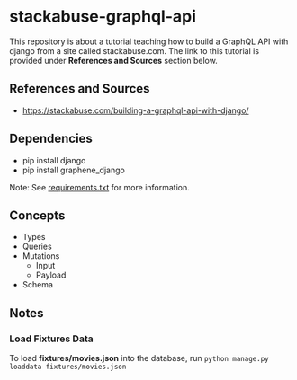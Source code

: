 # stackabuse-graphql-api

This repository is about a tutorial teaching how to build a GraphQL API with django from a site called stackabuse.com. The link to this tutorial is provided under **References and Sources** section below.

## References and Sources

* <https://stackabuse.com/building-a-graphql-api-with-django/>

## Dependencies

* pip install django
* pip install graphene_django

Note: See [requirements.txt](https://github.com/VanTye/stackabuse-graphql-api/blob/main/requirements.txt) for more information.

## Concepts

* Types
* Queries
* Mutations
  * Input
  * Payload
* Schema

## Notes

### Load Fixtures Data

To load **fixtures/movies.json** into the database, run `python manage.py loaddata fixtures/movies.json`
